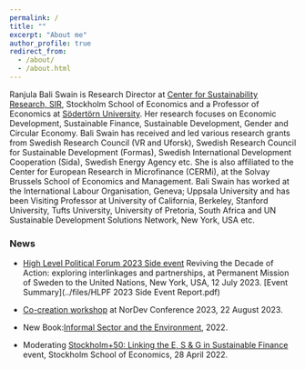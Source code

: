 ```yaml
---
permalink: /
title: ""
excerpt: "About me"
author_profile: true
redirect_from: 
  - /about/
  - /about.html
---
```


Ranjula Bali Swain is Research Director at [Center for Sustainability Research, SIR](https://www.hhs.se/en/research/centers/csr/), Stockholm School of Economics and a Professor of Economics at [Södertörn University](https://www.sh.se/kontakt/forskare/ranjula-bali). Her research focuses on Economic Development, Sustainable Finance, Sustainable Development, Gender and Circular Economy.  Bali Swain has received and led various research grants from  Swedish Research Council (VR and Uforsk), Swedish Research Council for Sustainable Development (Formas), Swedish International Development Cooperation (Sida), Swedish Energy Agency etc. She is also affiliated to the Center for European Research in Microfinance (CERMi), at the Solvay Brussels School of Economics and Management. Bali Swain has worked at the International Labour Organisation, Geneva; Uppsala University and has been Visiting Professor at University of California, Berkeley, Stanford University, Tufts University, University of Pretoria, South Africa and UN Sustainable Development Solutions Network, New York, USA etc.

### News
* [High Level Political Forum 2023 Side event](https://www.hhs.se/en/research/centers/csr/news/high-level-political-forum-2023-reviving-the-decade-of-action-exploring-interlinkages-and-partnerships/)  Reviving the Decade of Action: exploring interlinkages and partnerships, at Permanent Mission of Sweden to the United Nations, New York, USA, 12 July 2023. [Event Summary](../files/HLPF 2023 Side Event Report.pdf)

* [Co-creation workshop](https://www.hhs.se/en/research/centers/csr/news/co-creation-workshop-at-nordev/) at NorDev Conference 2023, 22 August 2023.

* New Book:[Informal Sector and the Environment](https://www.hhs.se/en/about-us/news/csr/2022/new-book-on-the-informal-sector-and-the-environment-by-csrs-ranjula-bali-swain-and-university-of-readings-uma-kambhampati/), 2022.

* Moderating [Stockholm+50: Linking the E, S & G in Sustainable Finance](https://www.hhs.se/en/about-us/calendar/sse/2022/stockholm-50/) event, Stockholm School of Economics, 28 April 2022.

